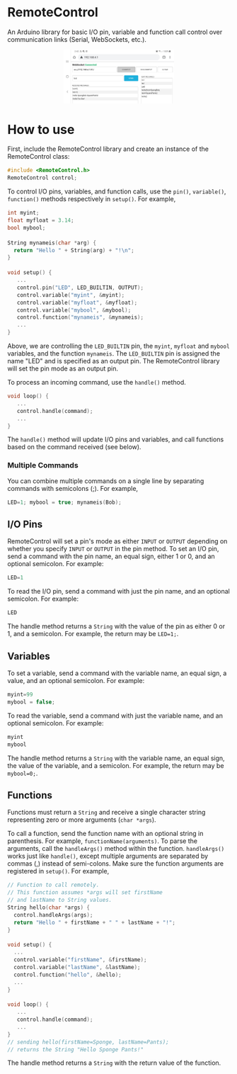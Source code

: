 # RemoteControl
An Arduino library for basic I/O pin, variable and function call control over communication links (Serial, WebSockets, etc.).
<p align="center"><img src="https://raw.githubusercontent.com/idotuchman/RemoteControl/master/docs/img/screenshot.jpg?sanitize=true" width="250"></p>

# How to use
First, include the RemoteControl library and create an instance of the RemoteControl class:
```cpp
#include <RemoteControl.h>
RemoteControl control;
```

To control I/O pins, variables, and function calls, use the ```pin()```, ```variable()```, ```function()``` methods respectively in ```setup()```. For example,

```cpp
int myint;
float myfloat = 3.14;
bool mybool;

String mynameis(char *arg) {
  return "Hello " + String(arg) + "!\n";
}

void setup() {
   ... 
   control.pin("LED", LED_BUILTIN, OUTPUT);
   control.variable("myint", &myint);
   control.variable("myfloat", &myfloat);
   control.variable("mybool", &mybool);
   control.function("mynameis", &mynameis);
   ...
}
```
Above, we are controlling the ```LED_BUILTIN``` pin, the ```myint```, ```myfloat``` and ```mybool``` variables, and the function ```mynameis```. The ```LED_BUILTIN``` pin is assigned the name "LED" and is specified as an output pin. The RemoteControl library will set the pin mode as an output pin.

To process an incoming command, use the ```handle()``` method.
```cpp
void loop() {
   ...
   control.handle(command);
   ...
}
```
The ```handle()``` method will update I/O pins and variables, and call functions based on the command received (see below).

### Multiple Commands
You can combine multiple commands on a single line by separating commands with semicolons (;). For example,
```cpp
LED=1; mybool = true; mynameis(Bob);
```

## I/O Pins

RemoteControl will set a pin's mode as either ```INPUT``` or ```OUTPUT``` depending on whether you specify ```INPUT``` or ```OUTPUT``` in the pin method. To set an I/O pin, send a command with the pin name, an equal sign, either 1 or 0, and an optional semicolon. For example:
```cpp
LED=1
```

To read the I/O pin, send a command with just the pin name, and an optional semicolon. For example:
```cpp
LED
```
The handle method returns a ```String``` with the value of the pin as either 0 or 1, and a semicolon. For example, the return may be ```LED=1;```.

## Variables
To set a variable, send a command with the variable name, an equal sign, a value, and an optional semicolon. For example:
```cpp
myint=99
mybool = false;
```

To read the variable, send a command with just the variable name, and an optional semicolon. For example:
```cpp
myint
mybool
```
The handle method returns a ```String``` with the variable name, an equal sign, the value of the variable, and a semicolon. For example, the return may be ```mybool=0;```.

## Functions
Functions must return a ```String``` and receive a single character string representing zero or more arguments (```char *args```).

To call a function, send the function name with an optional string in parenthesis. For example, ```functionName(arguments)```. To parse the arguments, call the ```handleArgs()``` method within the function. ```handleArgs()``` works just like ```handle()```, except multiple arguments are separated by commas (,) instead of semi-colons. Make sure the function arguments are registered in ```setup()```. For example,
```cpp
// Function to call remotely.
// This function assumes *args will set firstName
// and lastName to String values.
String hello(char *args) {
  control.handleArgs(args);
  return "Hello " + firstName + " " + lastName + "!";
}

void setup() {
  ... 
  control.variable("firstName", &firstName);
  control.variable("lastName", &lastName);
  control.function("hello", &hello);
  ...
}

void loop() {
   ...
   control.handle(command);
   ...
}
// sending hello(firstName=Sponge, lastName=Pants);
// returns the String "Hello Sponge Pants!"
```

The handle method returns a ```String``` with the return value of the function.
